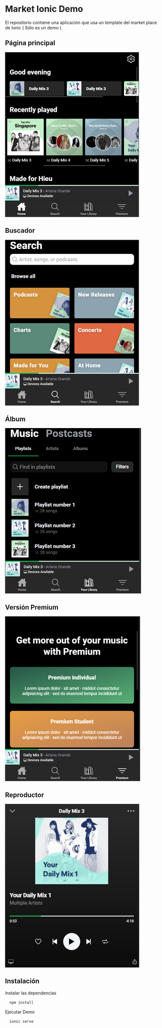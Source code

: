 
# Market Ionic Demo

El repositorio contiene una aplicación que usa un template del market place de Ionic ( Sólo es un demo ).


## Página principal
![Página principal](https://raw.githubusercontent.com/Jaela-C/Market-Ionic-Demo/master/images/principal.PNG)
## Buscador
![Buscar](https://raw.githubusercontent.com/Jaela-C/Market-Ionic-Demo/master/images/search.PNG)
## Álbum
![Álbum](https://raw.githubusercontent.com/Jaela-C/Market-Ionic-Demo/master/images/library.PNG)
## Versión Premium
![Premium](https://raw.githubusercontent.com/Jaela-C/Market-Ionic-Demo/master/images/premium.PNG)
## Reproductor
![Reproductor](https://raw.githubusercontent.com/Jaela-C/Market-Ionic-Demo/master/images/play.PNG)


  
## Instalación

Instalar las dependencias

```bash
  npm install
```
Ejecutar Demo

```bash
  ionic serve
```
  
